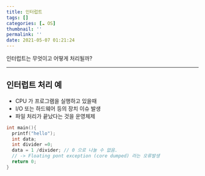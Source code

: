 ```yaml
---
title: 인터럽트
tags: []
categories: [☁️ OS]
thumbnail: ''
permalink: ''
date: 2021-05-07 01:21:24
---
```


인터럽트는 무엇이고 어떻게 처리될까?
<!-- excerpt -->
<!-- toc -->

---

## 인터럽트 처리 예
- CPU 가 프로그램을 실행하고 있을때
 - I/O 또는 하드웨어 등의 장치 이슈 발생
  - 파일 처리가 끝났다는 것을 운영체제

```c
int main(){
  printf("hello");
  int data;
  int divider =0;
  data = 1 /divider; // 0 으로 나눌 수 없음.
  // -> Floating pont exception (core dumped) 라는 오류발생
  return 0;
}
```


